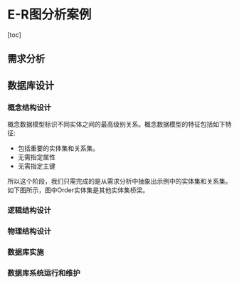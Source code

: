 # E-R图分析案例



[toc]



## 需求分析



## 数据库设计





### 概念结构设计

概念数据模型标识不同实体之间的最高级别关系。概念数据模型的特征包括如下特征:

- 包括重要的实体集和关系集。
- 无需指定属性
- 无需指定主键

所以这个阶段，我们只需完成的是从需求分析中抽象出示例中的实体集和关系集。如下图所示，图中Order实体集是其他实体集桥梁。



### 逻辑结构设计



### 物理结构设计



### 数据库实施



### 数据库系统运行和维护

